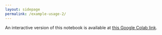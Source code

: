 ```yaml
---
layout: sidepage
permalink: /example-usage-2/
---
```


An interactive version of this notebook is available at [this Google Colab link](https://colab.research.google.com/drive/1UeQgxYIo7wzXJFRIW-7z42xOhZfrNKVa?usp=sharing).
